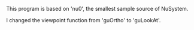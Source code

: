 This program is based on 'nu0', the smallest sample source of NuSystem.  

I changed the viewpoint function from 'guOrtho' to 'guLookAt'.

